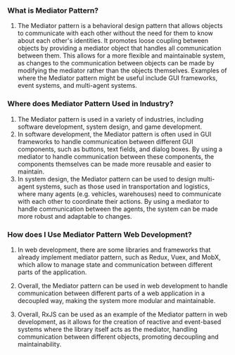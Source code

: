﻿### What is Mediator Pattern?
1. The Mediator pattern is a behavioral design pattern that allows objects to communicate with each other without the need for them to know about each other's identities. It promotes loose coupling between objects by providing a mediator object that handles all communication between them. This allows for a more flexible and maintainable system, as changes to the communication between objects can be made by modifying the mediator rather than the objects themselves. Examples of where the Mediator pattern might be useful include GUI frameworks, event systems, and multi-agent systems.

### Where does Mediator Pattern Used in Industry?
1. The Mediator pattern is used in a variety of industries, including software development, system design, and game development.
2. In software development, the Mediator pattern is often used in GUI frameworks to handle communication between different GUI components, such as buttons, text fields, and dialog boxes. By using a mediator to handle communication between these components, the components themselves can be made more reusable and easier to maintain.
3. In system design, the Mediator pattern can be used to design multi-agent systems, such as those used in transportation and logistics, where many agents (e.g. vehicles, warehouses) need to communicate with each other to coordinate their actions. By using a mediator to handle communication between the agents, the system can be made more robust and adaptable to changes.

### How does I Use Mediator Pattern Web Development?
1. In web development, there are some libraries and frameworks that already implement mediator pattern, such as Redux, Vuex, and MobX, which allow to manage state and communication between different parts of the application.

2. Overall, the Mediator pattern can be used in web development to handle communication between different parts of a web application in a decoupled way, making the system more modular and maintainable.

3. Overall, RxJS can be used as an example of the Mediator pattern in web development, as it allows for the creation of reactive and event-based systems where the library itself acts as the mediator, handling communication between different objects, promoting decoupling and maintainability.

